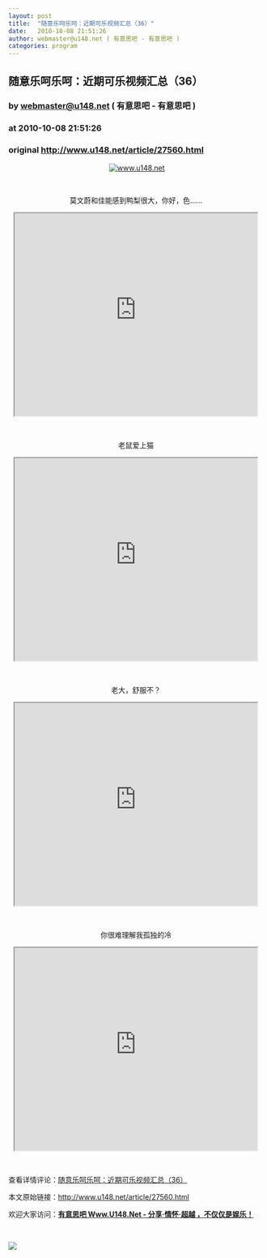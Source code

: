 ```yaml
---
layout: post
title:  "随意乐呵乐呵：近期可乐视频汇总（36）"
date:   2010-10-08 21:51:26
author: webmaster@u148.net ( 有意思吧 - 有意思吧 )
categories: program
---
```


## 随意乐呵乐呵：近期可乐视频汇总（36）
### by webmaster@u148.net ( 有意思吧 - 有意思吧 )
### at 2010-10-08 21:51:26
### original <http://www.u148.net/article/27560.html>

<p style="text-align:center"> <a href="http://www.u148.net/"><img alt="www.u148.net" src="http://file2.u148.net/images/2010/10/1285903391303.jpg"></a></p> <p> </p> <p style="text-align:center">莫文蔚和佳能感到鸭梨很大，你好，色……</p> <p style="text-align:center"><iframe src="http://reader.googleusercontent.com/reader/embediframe?src=http://player.youku.com/player.php/sid/XMjA2NDY3OTMy/v.swf&amp;width=480&amp;height=400" width="480" height="400"></iframe></p> <p style="text-align:center"> </p> <p style="text-align:center">老鼠爱上猫</p> <p style="text-align:center"><iframe src="http://reader.googleusercontent.com/reader/embediframe?src=http://player.youku.com/player.php/sid/XODg4ODY4ODg%3D/v.swf&amp;width=480&amp;height=400" width="480" height="400"></iframe></p> <p style="text-align:center"> </p> <p style="text-align:center">老大，舒服不？</p> <p style="text-align:center"><iframe src="http://reader.googleusercontent.com/reader/embediframe?src=http://player.youku.com/player.php/sid/XODg4ODU2ODQ%3D/v.swf&amp;width=480&amp;height=400" width="480" height="400"></iframe></p> <p style="text-align:center"> </p> <p style="text-align:center">你很难理解我孤独的冷</p> <p style="text-align:center"><iframe src="http://reader.googleusercontent.com/reader/embediframe?src=http://player.youku.com/player.php/sid/XMTk1NDU2MDI0/v.swf&amp;width=480&amp;height=400" width="480" height="400"></iframe></p><p> </p><p>查看详情评论：<a href="http://www.u148.net/article/27560.html">随意乐呵乐呵：近期可乐视频汇总（36）</a></p><p>本文原始链接：<a href="http://www.u148.net/article/27560.html">http://www.u148.net/article/27560.html</a></p><p>欢迎大家访问：<a href="http://www.u148.net"><strong>有意思吧 Www.U148.Net - 分享·情怀·超越 ，不仅仅是娱乐！</strong></a></p><p> </p><a href="http://s.click.taobao.com/a/qvVmnYhD5qI=-15599093"><img src="http://img.u148.net/activity/2010/7/inoherb.gif" border="0"></a><p> </p>